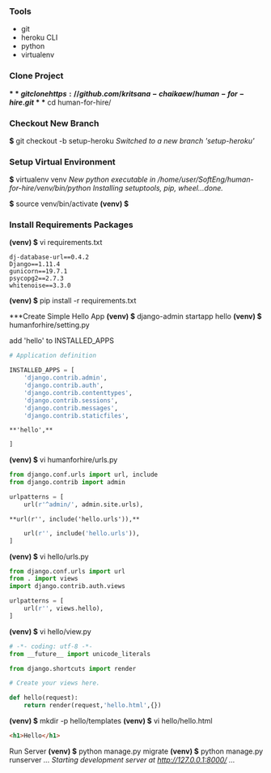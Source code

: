 ### Tools
* git
* heroku CLI
* python
* virtualenv

### Clone Project
**$** git clone https://github.com/kritsana-chaikaew/human-for-hire.git
**$** cd human-for-hire/

### Checkout New Branch
**$** git checkout -b setup-heroku
*Switched to a new branch 'setup-heroku'*

### Setup Virtual Environment
**$** virtualenv venv
*New python executable in /home/user/SoftEng/human-for-hire/venv/bin/python*
*Installing setuptools, pip, wheel...done.*

**$** source venv/bin/activate
**(venv) $**

### Install Requirements Packages
**(venv) $** vi requirements.txt
```text
dj-database-url==0.4.2
Django==1.11.4
gunicorn==19.7.1
psycopg2==2.7.3
whitenoise==3.3.0
```

**(venv) $** pip install -r requirements.txt

***Create Simple Hello App
**(venv) $** django-admin startapp hello
**(venv) $** humanforhire/setting.py

add 'hello' to INSTALLED_APPS
```python
# Application definition

INSTALLED_APPS = [
    'django.contrib.admin',
    'django.contrib.auth',
    'django.contrib.contenttypes',
    'django.contrib.sessions',
    'django.contrib.messages',
    'django.contrib.staticfiles',
```
    **'hello',**
```python
]
```

**(venv) $** vi humanforhire/urls.py
```python
from django.conf.urls import url, include
from django.contrib import admin

urlpatterns = [
    url(r'^admin/', admin.site.urls),
```
    **url(r'', include('hello.urls')),**
```python
    url(r'', include('hello.urls')),
]
```

**(venv) $** vi hello/urls.py
```python
from django.conf.urls import url
from . import views
import django.contrib.auth.views

urlpatterns = [
    url(r'', views.hello),
]
```

**(venv) $** vi hello/view.py
```python
# -*- coding: utf-8 -*-
from __future__ import unicode_literals

from django.shortcuts import render

# Create your views here.

def hello(request):
    return render(request,'hello.html',{})
```

**(venv) $** mkdir -p hello/templates
**(venv) $** vi hello/hello.html
```html
<h1>Hello</h1>
```

Run Server
**(venv) $** python manage.py migrate
**(venv) $** python manage.py runserver
*...*
*Starting development server at http://127.0.0.1:8000/*
*...*

